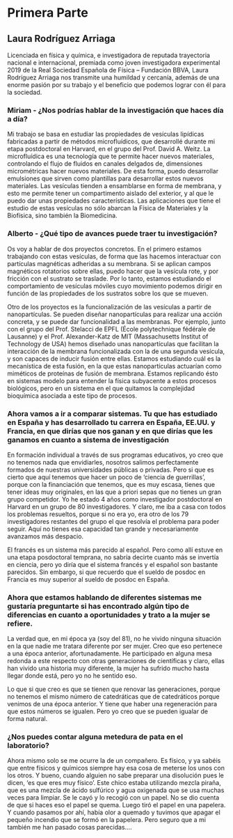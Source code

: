 # Primera Parte

## Laura Rodríguez Arriaga

Licenciada en física y química, e investigadora de reputada trayectoria nacional e internacional, 
premiada como joven investigadora experimental 2019 de la Real Sociedad Española de Física – Fundación BBVA, 
Laura Rodríguez Arriaga nos transmite una humildad y cercanía, además de una enorme pasión por su trabajo y
el beneficio que podemos lograr con él para la sociedad.

### Miriam - ¿Nos podrías hablar de la investigación que haces día a día?

Mi trabajo se basa en estudiar las propiedades de vesículas lipídicas fabricadas a partir de
métodos microfluídicos, que desarrollé durante mi etapa
postdoctoral en Harvard, en el grupo del Prof. David A. Weitz. La microfluídica es una
tecnología que te permite hacer nuevos materiales, controlando el flujo de fluidos en canales
delgados de, dimensiones micrométricas hacer nuevos materiales. De esta
forma, puedo desarrollar emulsiones que sirven como plantillas para desarrollar estos nuevos
materiales. Las vesículas tienden a ensamblarse en forma de membrana, y esto me permite
tener un compartimento aislado del exterior, y al que le puedo dar unas propiedades
características. Las aplicaciones que tiene el estudio de estas vesículas no sólo abarcan la Física de Materiales y la Biofísica, sino
también la Biomedicina.

### Alberto - ¿Qué tipo de avances puede traer tu investigación? 

Os voy a hablar de dos proyectos concretos. En el primero estamos trabajando con estas
vesículas, de forma que las hacemos interactuar con partículas magnéticas adheridas a su
membrana. Si se aplican campos magnéticos rotatorios sobre
ellas, puedo hacer que la vesícula rote, y por fricción con el sustrato se traslade. Por lo
tanto, estamos estudiando el comportamiento de vesículas móviles cuyo movimiento
podemos dirigir en función de las propiedades de los sustratos sobre los que se mueven.


Otro de los proyectos es la funcionalización de las vesículas a partir de nanopartículas. Se
pueden diseñar nanopartículas para realizar una acción concreta, y se puede dar funcionalidad
a las membranas. Por ejemplo, junto con el grupo del Prof. Stelacci de EPFL
(École polytechnique fédérale de Lausanne) y el Prof. Alexander-Katz de MIT (Massachusetts
Institut of Technology de USA) hemos diseñado unas nanopartículas que facilitan la
interacción de la membrana funcionalizada con la de una segunda vesícula, y son capaces
de inducir fusión entre ellas. Estamos estudiando cuál es la mecanística de esta fusión, 
en la que estas nanopartículas actuarían como miméticos de proteínas de fusión de
membrana. Estamos replicando ésto en sistemas modelo para entender la física subyacente a estos procesos biológicos, pero en un sistema en el que quitamos la complejidad
bioquímica asociada a este tipo de procesos.


### Ahora vamos a ir a comparar sistemas. Tu que has estudiado en España y has desarrollado tu carrera en España, EE.UU. y Francia, en que dirías que nos ganan y en que dirías que les ganamos en cuanto a sistema de investigación

En formación individual a través de sus programas educativos, yo creo que no tenemos nada que envidiarles, nosotros salimos perfectamente formados de nuestras
universidades públicas o privadas. Pero si que es cierto que aquí tenemos que hacer un poco
de ‘ciencia de guerrillas’, porque con la financiación que tenemos, que es muy escasa, tienes
que tener ideas muy originales, en las que a priori sepas que no
tienes un gran grupo competidor. Yo he estado 4 años como
investigador postdoctoral en Harvard en un grupo de 80 investigadores. Y claro, me iba a casa
con todos los problemas resueltos, porque si no era yo, era otro de los 79 investigadores
restantes del grupo el que resolvía el problema para poder seguir. Aquí no tienes esa
capacidad tan grande y necesariamente avanzamos más despacio.


El francés es un sistema más parecido al español. Pero como allí estuve en una
etapa posdoctoral temprana, no sabría decirte cuanto más se invertía en
ciencia, pero yo diría que el sistema francés y el español son bastante parecidos. Sin
embargo, si que recuerdo que el sueldo de posdoc en Francia es muy superior al sueldo de
posdoc en España.


### Ahora que estamos hablando de diferentes sistemas me gustaría preguntarte si has encontrado algún tipo de diferencias en cuanto a oportunidades y trato a la mujer se refiere.

La verdad que, en mi época ya (soy del 81), no he vivido ninguna situación en la que nadie
me tratara diferente por ser mujer. Creo que eso pertenece a una época anterior, afortunadamente. He participado
en alguna mesa redonda a este respecto con otras generaciones de científicas y claro, ellas han
vivido una historia muy diferente, la mujer ha sufrido mucho hasta llegar donde está,
pero yo no he sentido eso.


Lo que si que creo es que se tienen que renovar las generaciones, porque no tenemos el
mismo número de catedráticas que de catedráticos porque venimos de una época anterior. Y
tiene que haber una regeneración para que estos números se igualen. Pero yo creo que se pueden igualar de forma natural.

### ¿Nos puedes contar alguna metedura de pata en el laboratorio?

Ahora mismo solo se me ocurre la de un compañero. Es físico, y ya sabéis que entre físicos y
químicos siempre hay esa cosa de meterse los unos con los otros. Y bueno, cuando alguien no
sabe preparar una disolución pues le dicen, ‘es que eres muy físico’. Este chico estaba
utilizando mezcla piraña, que es una mezcla de ácido sulfúrico y agua oxigenada que se usa
muchas veces para limpiar. Se le cayó y lo recogió con un papel. No se dio cuenta de que si
haces eso el papel se quema. Luego tiró el papel en una papelera. Y cuando pasamos por
ahí, había olor a quemado y tuvimos que apagar el pequeño incendio que se formó en la
papelera. Pero seguro que a mi también me han pasado cosas parecidas….
